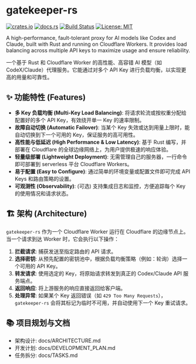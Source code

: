 # gatekeeper-rs

[![crates.io](https://img.shields.io/crates/v/gatekeeper-rs.svg)](https://crates.io/crates/gatekeeper-rs)
[![docs.rs](https://docs.rs/gatekeeper-rs/badge.svg)](https://docs.rs/gatekeeper-rs)
[![Build Status](https://github.com/BYC30/gatekeeper-rs/workflows/CI/badge.svg)](https://github.com/BYC30/gatekeeper-rs/actions)
[![License: MIT](https://img.shields.io/badge/License-MIT-yellow.svg)](https://opensource.org/licenses/MIT)

A high-performance, fault-tolerant proxy for AI models like Codex and Claude, built with Rust and running on Cloudflare Workers. It provides load balancing across multiple API keys to maximize usage and ensure reliability.

一个基于 Rust 和 Cloudflare Worker 的高性能、高容错 AI 模型（如 CodeX/Claude）代理服务。它能通过对多个 API Key 进行负载均衡，以实现更高的用量和可靠性。

## ✨ 功能特性 (Features)

*   **多 Key 负载均衡 (Multi-Key Load Balancing)**: 将请求轮流或按权重分配给配置好的多个 API Key，有效绕开单一 Key 的速率限制。
*   **故障自动切换 (Automatic Failover)**: 当某个 Key 失效或达到用量上限时，能自动切换到下一个可用的 Key，保证服务的高可用性。
*   **高性能与低延迟 (High Performance & Low Latency)**: 基于 Rust 编写，并部署在 Cloudflare 的全球边缘网络上，为用户提供极速的响应体验。
*   **轻量级部署 (Lightweight Deployment)**: 无需管理自己的服务器，一行命令即可部署到 serverless 平台 Cloudflare Workers。
*   **易于配置 (Easy to Configure)**: 通过简单的环境变量或配置文件即可完成 API Keys 和路由策略的设置。
*   **可观测性 (Observability)**: (可选) 支持集成日志和监控，方便追踪每个 Key 的使用情况和请求状态。

## 🏗️ 架构 (Architecture)

`gatekeeper-rs` 作为一个 Cloudflare Worker 运行在 Cloudflare 的边缘节点上。当一个请求到达 Worker 时，它会执行以下操作：

1.  **拦截请求**: 捕获发送至指定路由的 API 请求。
2.  **选择密钥**: 从预先配置的密钥池中，根据负载均衡策略（例如：轮询）选择一个可用的 API Key。
3.  **转发请求**: 使用选定的 Key，将原始请求转发到真正的 Codex/Claude API 服务端点。
4.  **返回响应**: 将上游服务的响应直接返回给客户端。
5.  **处理异常**: 如果某个 Key 返回错误（如 `429 Too Many Requests`），`gatekeeper-rs` 会将其标记为临时不可用，并自动使用下一个 Key 重试请求。

## 📚 项目规划与文档

- 架构设计: docs/ARCHITECTURE.md
- 开发计划: docs/DEVELOPMENT_PLAN.md
- 任务拆分: docs/TASKS.md
